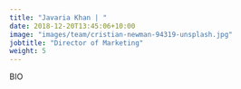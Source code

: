 ```yaml
---
title: "Javaria Khan | "
date: 2018-12-20T13:45:06+10:00
image: "images/team/cristian-newman-94319-unsplash.jpg"
jobtitle: "Director of Marketing"
weight: 5
---
```

BIO
